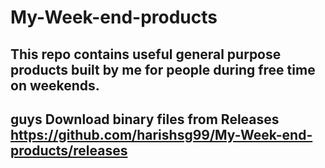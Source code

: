 # My-Week-end-products
## This repo  contains useful general purpose products built by me for people during free time on weekends.

## guys Download binary files from Releases https://github.com/harishsg99/My-Week-end-products/releases

